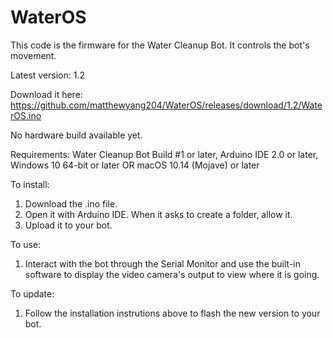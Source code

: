 # WaterOS
This code is the firmware for the Water Cleanup Bot. It controls the bot's movement.

Latest version: 1.2

Download it here:
https://github.com/matthewyang204/WaterOS/releases/download/1.2/WaterOS.ino

No hardware build available yet.

Requirements:
Water Cleanup Bot Build #1 or later,
Arduino IDE 2.0 or later,
Windows 10 64-bit or later OR macOS 10.14 (Mojave) or later

To install:
1. Download the .ino file.
2. Open it with Arduino IDE. When it asks to create a folder, allow it.
3. Upload it to your bot.

To use:
1. Interact with the bot through the Serial Monitor and use the built-in software to display the video camera's output to view where it is going.

To update:
1. Follow the installation instrutions above to flash the new version to your bot.
